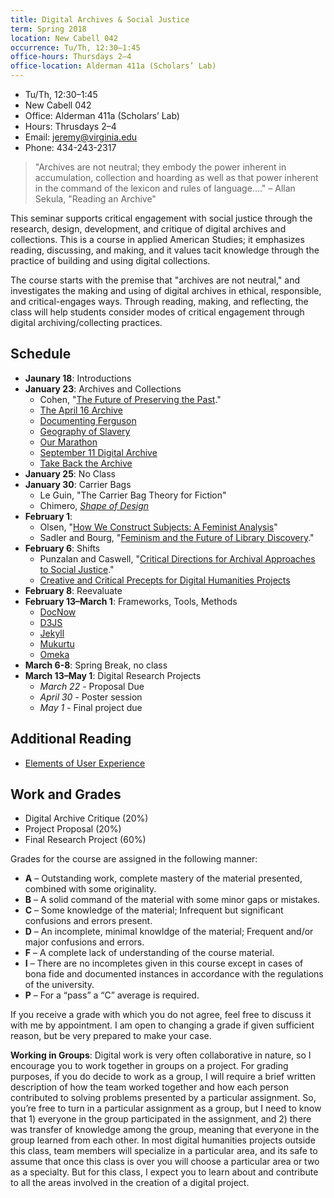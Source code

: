 ```yaml
---
title: Digital Archives & Social Justice
term: Spring 2018
location: New Cabell 042
occurrence: Tu/Th, 12:30–1:45
office-hours: Thursdays 2–4
office-location: Alderman 411a (Scholars’ Lab) 
---
```


- Tu/Th, 12:30–1:45
- New Cabell 042
- Office: Alderman 411a (Scholars’ Lab)
- Hours: Thrusdays 2–4
- Email: jeremy@virginia.edu
- Phone: 434-243-2317

> "Archives are not neutral; they embody the power inherent in accumulation, collection and hoarding as well as that power inherent in the command of the lexicon and rules of language...." – Allan Sekula, "Reading an Archive" 

This seminar supports critical engagement with social justice through the research, design, development, and critique of digital archives and collections. This is a course in applied American Studies; it emphasizes reading, discussing, and making, and it values tacit knowledge through the practice of building and using digital collections. 

The course starts with the premise that "archives are not neutral," and investigates the making and using of digital archives in ethical, responsible, and critical-engages ways. Through reading, making, and reflecting, the class will help students consider modes of critical engagement through digital archiving/collecting practices. 

## Schedule

- **Jaunary 18**: Introductions
- **January 23**: Archives and Collections
    - Cohen, "[The Future of Preserving the Past](https://rrchnm.org/essay/the-future-of-preserving-the-past/)."
    - [The April 16 Archive](https://www.april16archive.org/index.php)
    - [Documenting Ferguson](http://digital.wustl.edu/ferguson/)
    - [Geography of Slavery](http://www2.vcdh.virginia.edu/gos/)
    - [Our Marathon](http://marathon.neu.edu/)
    - [September 11 Digital Archive](http://911digitalarchive.org)
    - [Take Back the Archive](http://takeback.scholarslab.org)
- **January 25**: No Class
- **January 30**: Carrier Bags
    - Le Guin, "The Carrier Bag Theory for Fiction"
    - Chimero, _[Shape of Design](http://shapeofdesignbook.com/)_
- **February 1**:
    - Olsen, "[How We Construct Subjects: A Feminist Analysis](https://muse.jhu.edu/article/231609/pdf)"
    - Sadler and Bourg, "[Feminism and the Future of Library Discovery](http://journal.code4lib.org/articles/10425)."
- **February 6**: Shifts
    - Punzalan and Caswell, "[Critical Directions for Archival Approaches to Social Justice](http://www.journals.uchicago.edu/doi/pdfplus/10.1086/684145)."
    - [Creative and Critical Precepts for Digital Humanities Projects](http://criticaldh.roopikarisam.com/criticaldh/)
- **February 8**: Reevaluate
- **February 13–March 1**: Frameworks, Tools, Methods
    - [DocNow](http://docnow.io)
    - [D3JS](http://d3js.org)
    - [Jekyll](http://jekyllrb.com)
    - [Mukurtu](http://mukurtu.org/)
    - [Omeka](https://omeka.org)
- **March 6-8**: Spring Break, no class
- **March 13–May 1**: Digital Research Projects
    - *March 22* - Proposal Due
    - *April 30* - Poster session
    - *May 1* - Final project due

## Additional Reading

- [Elements of User Experience](http://www.jjg.net/elements/pdf/elements_ch02.pdf)
## Work and Grades

- Digital Archive Critique (20%)
- Project Proposal (20%)
- Final Research Project (60%)

Grades for the course are assigned in the following manner:

- **A** – Outstanding work, complete mastery of the material presented,
combined with some originality.
- **B** – A solid command of the material with some minor gaps or
mistakes.
- **C** – Some knowledge of the material; Infrequent but significant
confusions and errors present.
- **D** – An incomplete, minimal knowldge of the material; Frequent
and/or major confusions and errors.
- **F** – A complete lack of understanding of the course material.
- **I** – There are no incompletes given in this course except in cases
of bona fide and documented instances in accordance with the regulations
of the university.
- **P** – For a “pass” a “C” average is required.

If you receive a grade with which you do not agree, feel free to discuss
it with me by appointment. I am open to changing a grade if given
sufficient reason, but be very prepared to make your case.

**Working in Groups**: Digital work is very often collaborative in
nature, so I encourage you to work together in groups on a project. For
grading purposes, if you do decide to work as a group, I will require a
brief written description of how the team worked together and how each
person contributed to solving problems presented by a particular
assignment. So, you’re free to turn in a particular assignment as a
group, but I need to know that 1) everyone in the group participated in
the assignment, and 2) there was transfer of knowledge among the group,
meaning that everyone in the group learned from each other. In most
digital humanities projects outside this class, team members will
specialize in a particular area, and its safe to assume that once this
class is over you will choose a particular area or two as a specialty.
But for this class, I expect you to learn about and contribute to all
the areas involved in the creation of a digital project.

